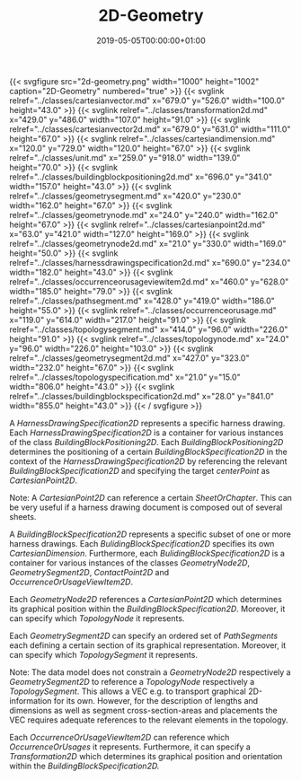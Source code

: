 ﻿---
title: 2D-Geometry
toc: false
type: specs
date: "2019-05-05T00:00:00+01:00"
draft: false
menu:
  vec120:
    identifier: topology-and-geometry/2d-geometry    
    parent: topology-and-geometry
    weight: 1005003 

# Prev/next pager order (if `docs_section_pager` enabled in `params.toml`)
weight: 1005003
---
{{< svgfigure src="2d-geometry.png" width="1000" height="1002" caption="2D-Geometry" numbered="true" >}}
  {{< svglink relref="../classes/cartesianvector.md" x="679.0" y="526.0" width="100.0" height="43.0" >}}
  {{< svglink relref="../classes/transformation2d.md" x="429.0" y="486.0" width="107.0" height="91.0" >}}
  {{< svglink relref="../classes/cartesianvector2d.md" x="679.0" y="631.0" width="111.0" height="67.0" >}}
  {{< svglink relref="../classes/cartesiandimension.md" x="120.0" y="729.0" width="120.0" height="67.0" >}}
  {{< svglink relref="../classes/unit.md" x="259.0" y="918.0" width="139.0" height="70.0" >}}
  {{< svglink relref="../classes/buildingblockpositioning2d.md" x="696.0" y="341.0" width="157.0" height="43.0" >}}
  {{< svglink relref="../classes/geometrysegment.md" x="420.0" y="230.0" width="162.0" height="67.0" >}}
  {{< svglink relref="../classes/geometrynode.md" x="24.0" y="240.0" width="162.0" height="67.0" >}}
  {{< svglink relref="../classes/cartesianpoint2d.md" x="63.0" y="421.0" width="127.0" height="169.0" >}}
  {{< svglink relref="../classes/geometrynode2d.md" x="21.0" y="330.0" width="169.0" height="50.0" >}}
  {{< svglink relref="../classes/harnessdrawingspecification2d.md" x="690.0" y="234.0" width="182.0" height="43.0" >}}
  {{< svglink relref="../classes/occurrenceorusageviewitem2d.md" x="460.0" y="628.0" width="185.0" height="79.0" >}}
  {{< svglink relref="../classes/pathsegment.md" x="428.0" y="419.0" width="186.0" height="55.0" >}}
  {{< svglink relref="../classes/occurrenceorusage.md" x="119.0" y="614.0" width="217.0" height="91.0" >}}
  {{< svglink relref="../classes/topologysegment.md" x="414.0" y="96.0" width="226.0" height="91.0" >}}
  {{< svglink relref="../classes/topologynode.md" x="24.0" y="96.0" width="226.0" height="103.0" >}}
  {{< svglink relref="../classes/geometrysegment2d.md" x="427.0" y="323.0" width="232.0" height="67.0" >}}
  {{< svglink relref="../classes/topologyspecification.md" x="21.0" y="15.0" width="806.0" height="43.0" >}}
  {{< svglink relref="../classes/buildingblockspecification2d.md" x="28.0" y="841.0" width="855.0" height="43.0" >}}
{{< / svgfigure >}}
<html>   <head>     </head>   <body>     <p> A <i>HarnessDrawingSpecification2D</i> represents a specific harness drawing. Each <i>HarnessDrawingSpecification2D</i> is a container for various instances of the class <i>BuildingBlockPositioning2D</i>. Each <i>BuildingBlockPositioning2D</i> determines the positioning of a certain <i>BuildingBlockSpecification2D</i> in the context of the <i>HarnessDrawingSpecification2D</i> by referencing the relevant <i>BuildingBlockSpecification2D</i> and specifying the target <i>centerPoint</i> as <i>CartesianPoint2D</i>.      </p>      <p> Note: A <i>CartesianPoint2D</i> can reference a certain <i>SheetOrChapter</i>. This can be very useful if a harness drawing document is composed out of several sheets.      </p>      <p> A <i>BuildingBlockSpecification2D</i> represents a specific subset of one or more harness drawings. Each <i>BulidingBlockSpecification2D</i> specifies its own <i>CartesianDimension</i>. Furthermore, each <i>BulidingBlockSpecification2D</i> is a container for various instances of the classes <i>GeometryNode2D</i>, <i>GeometrySegment2D</i>, <i>ContactPoint2D</i> and <i>OccurrenceOrUsageViewItem2D</i>.      </p>      <p> Each <i>GeometryNode2D</i> references a <i>CartesianPoint2D</i> which determines its graphical position within the <i>BuildingBlockSpecification2D</i>. Moreover, it can specify which <i>TopologyNode</i> it represents.      </p>      <p> Each <i>GeometrySegment2D</i> can specify an ordered set of <i>PathSegments</i> each defining a certain section of its graphical representation. Moreover, it can specify which <i>TopologySegment</i> it represents.      </p>      <p> Note: The data model does not constrain a <i>GeometryNode2D</i> respectively a <i>GeometrySegment2D</i> to reference a <i>TopologyNode</i> respectively a <i>TopologySegment</i>. This allows a VEC e.g. to transport graphical 2D-information for its own. However, for the description of lengths and dimensions as well as segment cross-section-areas and placements the VEC requires adequate references to the relevant elements in the topology.      </p>      <p> Each <i>OccurrenceOrUsageViewItem2D</i> can reference which <i>OccurrenceOrUsages</i> it represents. Furthermore, it can specify a <i>Transformation2D</i> which determines its graphical position and orientation within the <i>BuildingBlockSpecification2D.</i>      </p>  </body> </html>
